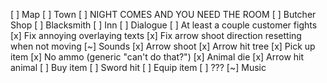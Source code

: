 [ ] Map
[ ] Town
[ ] NIGHT COMES AND YOU NEED THE ROOM
[ ] Butcher Shop
[ ] Blacksmith
[ ] Inn
[ ] Dialogue
[ ] At least a couple customer fights
[x] Fix annoying overlaying texts
[x] Fix arrow shoot direction resetting when not moving
[~] Sounds
    [x] Arrow shoot
    [x] Arrow hit tree
    [x] Pick up item
    [x] No ammo (generic "can't do that?")
    [x] Animal die
    [x] Arrow hit animal
    [ ] Buy item
    [ ] Sword hit
    [ ] Equip item
    [ ] ???
[~] Music